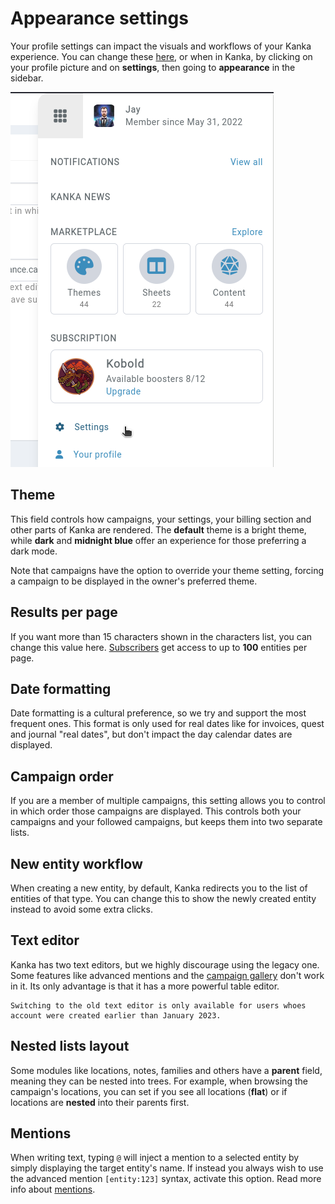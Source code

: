 # Appearance settings

Your profile settings can impact the visuals and workflows of your Kanka experience. You can change these [here](https://kanka.io/en-US/settings/appearance), or when in Kanka, by clicking on your profile picture and on **settings**, then going to **appearance** in the sidebar.

![Accessing your user settings](img/menu.png)

## Theme

This field controls how campaigns, your settings, your billing section and other parts of Kanka are rendered. The **default** theme is a bright theme, while **dark** and **midnight blue** offer an experience for those preferring a dark mode.

Note that campaigns have the option to override your theme setting, forcing a campaign to be displayed in the owner's preferred theme.

## Results per page

If you want more than 15 characters shown in the characters list, you can change this value here. [Subscribers](https://kanka.io/en-US/pricing) get access to up to **100** entities per page.

## Date formatting

Date formatting is a cultural preference, so we try and support the most frequent ones. This format is only used for real dates like for invoices, quest and journal "real dates", but don't impact the day calendar dates are displayed.

## Campaign order

If you are a member of multiple campaigns, this setting allows you to control in which order those campaigns are displayed. This controls both your campaigns and your followed campaigns, but keeps them into two separate lists.

## New entity workflow

When creating a new entity, by default, Kanka redirects you to the list of entities of that type. You can change this to show the newly created entity instead to avoid some extra clicks.

## Text editor

Kanka has two text editors, but we highly discourage using the legacy one. Some features like advanced mentions and the [campaign gallery](campaigns/gallery) don't work in it. Its only advantage is that it has a more powerful table editor.

```{admonition} Limited availability
Switching to the old text editor is only available for users whoes account were created earlier than January 2023.
```

## Nested lists layout

Some modules like locations, notes, families and others have a **parent** field, meaning they can be nested into trees. For example, when browsing the campaign's locations, you can set if you see all locations (**flat**) or if locations are **nested** into their parents first. 

## Mentions

When writing text, typing `@` will inject a mention to a selected entity by simply displaying the target entity's name. If instead you always wish to use the advanced mention `[entity:123]` syntax, activate this option. Read more info about [mentions](/features/mentions).